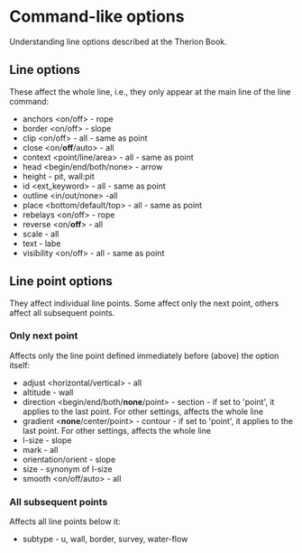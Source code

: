# Command-like options

Understanding line options described at the Therion Book.

## Line options

These affect the whole line, i.e., they only appear at the main line of the line command:

- anchors <on/off> - rope
- border <on/off> - slope
- clip <on/off> - all - same as point
- close <on/**off**/auto> - all
- context <point/line/area> <symbol-type> - all - same as point
- head <begin/end/both/none> - arrow
- height <value> - pit, wall:pit
- id <ext_keyword> - all - same as point
- outline <in/out/none> -all
- place <bottom/default/top> - all - same as point
- rebelays <on/off> - rope
- reverse <on/**off**> - all
- scale - all
- text <string> - labe
- visibility <on/off> - all - same as point

## Line point options

They affect individual line points. Some affect only the next point, others affect all subsequent points.

### Only next point

Affects only the line point defined immediately before (above) the option itself:

- adjust <horizontal/vertical> - all
- altitude <value> - wall
- direction <begin/end/both/**none**/point> - section - if set to 'point', it applies to the last point. For other settings, affects the whole line
- gradient <**none**/center/point> - contour - if set to 'point', it applies to the last point. For other settings, affects the whole line
- l-size <number> - slope
- mark <keyword> - all
- orientation/orient <number> - slope
- size <number> - synonym of l-size
- smooth <on/off/auto> - all

### All subsequent points

Affects all line points below it:

- subtype <keyword> - u, wall, border, survey, water-flow
